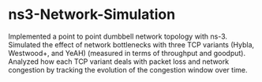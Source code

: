 # ns3-Network-Simulation 
Implemented a point to point dumbbell network topology with ns-3. Simulated the effect of network bottlenecks with three TCP variants (Hybla, Westwood+, and YeAH) (measured in terms of throughput and goodput). Analyzed how each TCP variant deals with packet loss and network congestion by tracking the evolution of the congestion window over time.
